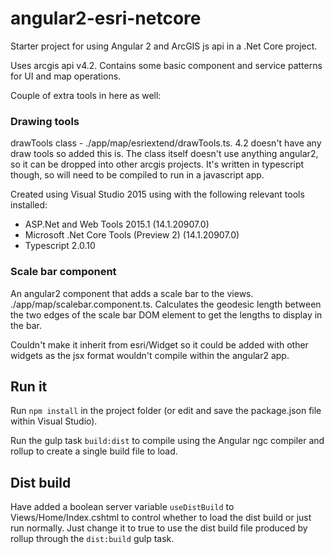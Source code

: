 # angular2-esri-netcore
Starter project for using Angular 2 and ArcGIS js api in a .Net Core project.

Uses arcgis api v4.2. Contains some basic component and service patterns for UI and map operations.

Couple of extra tools in here as well:
### Drawing tools
drawTools class - ./app/map/esriextend/drawTools.ts. 4.2 doesn't have any draw tools so added this is. The class itself doesn't use anything angular2, so it can be dropped into other arcgis projects. It's written in typescript though, so will need to be compiled to run in a javascript app.

Created using Visual Studio 2015 using with the following relevant tools installed:
  - ASP.Net and Web Tools 2015.1 (14.1.20907.0)
  - Microsoft .Net Core Tools (Preview 2) (14.1.20907.0)
  - Typescript 2.0.10
  
### Scale bar component
An angular2 component that adds a scale bar to the views. ./app/map/scalebar.component.ts.
Calculates the geodesic length between the two edges of the scale bar DOM element to get the lengths to display in the bar.

Couldn't make it inherit from esri/Widget so it could be added with other widgets as the jsx format wouldn't compile within the angular2  app.


## Run it
Run `npm install` in the project folder (or edit and save the package.json file within Visual Studio).

Run the gulp task `build:dist` to compile using the Angular ngc compiler and rollup to create a single build file to load.

## Dist build
Have added a boolean server variable `useDistBuild` to Views/Home/Index.cshtml to control whether to load the dist build or just run normally. Just change it to true to use the dist build file produced by rollup through the `dist:build` gulp task.


 
 


